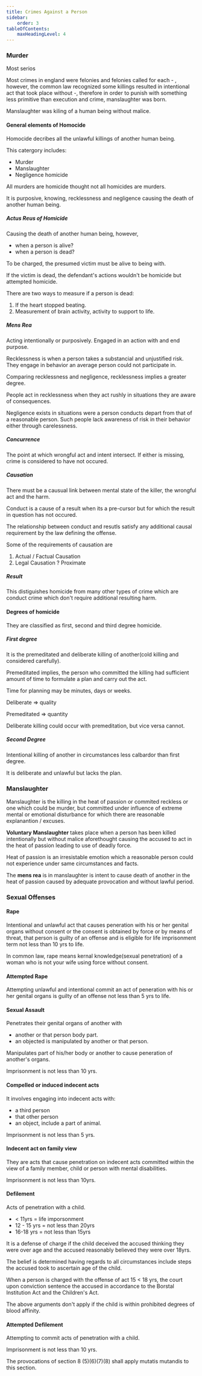 ```yaml
---
title: Crimes Against a Person
sidebar:
    order: 3
tableOfContents:
    maxHeadingLevel: 4
---
```


### Murder

Most serios

Most crimes in england were felonies and felonies called for each - , however,
the common law recognized some killings resulted in intentional act that took
place without -, therefore in order to punish with something less primitive than
execution and crime, manslaughter was born.

Manslaughter was kiling of a human being without malice.

#### General elements of Homocide

Homocide decribes all the unlawful killings of another human being.

This catergory includes:
- Murder
- Manslaughter
- Negligence homicide

All murders are homicide thought not all homicides are murders.

It is purposive, knowing, recklessness and negligence causing the death of another
human being.

##### Actus Reus of Homicide

Causing the death of another human being, however, 
- when a person is alive?
- when a person is dead?

To be charged, the presumed victim must be alive to being with.

If the victim is dead, the defendant's actions wouldn't be homicide but attempted
homicide.

There are two ways to measure if a person is dead:
1. If the heart stopped beating.
2. Measurement of brain activity, activity to support to life.

##### Mens Rea

Acting intentionally or purposively. Engaged in an action with and end purpose.

Recklessness is when a person takes a substancial and unjustified risk. They
engage in behavior an average person could not participate in.

Comparing recklessness and negligence, recklessness implies a greater degree.

People act in recklessness when they act rushly in situations they are aware of 
consequences.

Negligence exists in situations were a person conducts depart from that of a 
reasonable person. Such people lack awareness of risk in their behavior either
through carelessness.

##### Concurrence

The point at which wrongful act and intent intersect. If either is missing, crime
is considered to have not occured.

##### Causation

There must be a causual link between mental state of the killer, the wrongful
act and the harm.

Conduct is a cause of a result when its a pre-cursor but for which the result in
question has not occured.

The relationship between conduct and resutls satisfy any additional causal 
requirement by the law defining the offense.

Some of the requirements of causation are
1. Actual / Factual Causation
2. Legal Causation ? Proximate

##### Result

This distiguishes homicide from many other types of crime which are conduct
crime which don't require additional resulting harm.

#### Degrees of homicide

They are classified as first, second and third degree homicide.

##### First degree

It is the premeditated and deliberate killing of another(cold killing and considered
carefully).

Premeditated implies, the person who committed the killing had sufficient amount
of time to formulate a plan and carry out the act.

Time for planning may be minutes, days or weeks.

Deliberate => quality 

Premeditated => quantity

Deliberate killing could occur with premeditation, but vice versa cannot.

##### Second Degree

Intentional killing of another in circumstances less calbardor than first degree.

It is deliberate and unlawful but lacks the plan.

### Manslaughter

Manslaughter is the killing in the heat of passion or commited reckless or one
which could be murder, but committed under influence of extreme mental or
emotional disturbance for which there are reasonable explanantion / excuses.

**Voluntary Manslaughter** takes place when a person has been killed intentionally
but without malice aforethought causing the accused to act in the heat of passion
leading to use of deadly force.

Heat of passion is an irresistable emotion which a reasonable person could not
experience under same circumstances and facts.

The **mens rea** is in manslaughter is intent to cause death of another in the 
heat of passion caused by adequate provocation and without lawful period.


### Sexual Offenses

#### Rape

Intentional and unlawful act that causes peneration with his or her genital organs
without consent or the consent is obtained by force or by means of threat, that
person is guilty of an offense and is eligible for life imprisonment term not
less than 10 yrs to life.

In common law, rape means kernal knowledge(sexual penetration) of a woman who 
is not your wife using force without consent.

#### Attempted Rape

Attempting unlawful and intentional commit an act of peneration with his or her
genital organs is guilty of an offense not less than 5 yrs to life.

#### Sexual Assault

Penetrates their genital organs of another with
- another or that person body part.
- an objected is manipulated by another or that person.

Manipulates part of his/her body or another to cause peneration of another's 
organs.

Imprisonment is not less than 10 yrs.

#### Compelled or induced indecent acts

It involves engaging into indecent acts with:
- a third person
- that other person
- an object, include a part of animal.

Imprisonment is not less than 5 yrs.

#### Indecent act on family view

They are acts that cause penetration on indecent acts committed within the view
of a family member, child or person with mental disabilities.

Imprisonment is not less than 10yrs.

#### Defilement

Acts of penetration with a child.
- < 11yrs = life imporsonment
- 12 - 15 yrs = not less than 20yrs
- 16-18 yrs = not less than 15yrs

It is a defense of charge if the child deceived the accused thinking they were
over age and the accused reasonably believed they were over 18yrs.

The belief is determined having regards to all circumstances include steps the 
accused took to ascertain age of the child.

When a person is charged with the offense of act 15 < 18 yrs, the court upon 
conviction sentence the accused in accordance to the Borstal Institution Act
and the Children's Act.

The above arguments don't apply if the child is within prohibited degrees of blood
affinity.

#### Attempted Defilement

Attempting to commit acts of penetration with a child.

Imprisonment is not less than 10 yrs.

The provocations of section 8 (5)(6)(7)(8) shall apply mutatis mutandis to this
section.
